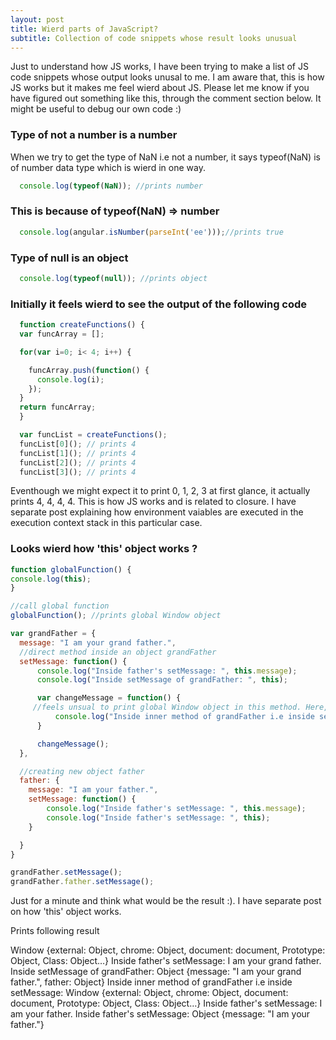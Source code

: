 ```yaml
---
layout: post
title: Wierd parts of JavaScript?
subtitle: Collection of code snippets whose result looks unusual
---
```


Just to understand how JS works, I have been trying to make a list of JS code snippets whose output looks unusal to me. 
I am aware that, this is how JS works but it makes me feel wierd about JS. Please let me know if you have figured out something like this, through the comment section below. It might be useful to debug our own code :)

### Type of not a number is a number
When we try to get the type of NaN i.e not a number, it says typeof(NaN) is of number data type which is wierd in one way.

```javascript
  console.log(typeof(NaN)); //prints number
```

### This is because of typeof(NaN) => number

```javascript
  console.log(angular.isNumber(parseInt('ee')));//prints true
```

### Type of null is an object

```javascript
  console.log(typeof(null)); //prints object
```

### Initially it feels wierd to see the output of the following code

```javascript
  function createFunctions() {
  var funcArray = [];

  for(var i=0; i< 4; i++) {

    funcArray.push(function() {
      console.log(i);
    });
  }
  return funcArray;
  }

  var funcList = createFunctions();
  funcList[0](); // prints 4
  funcList[1](); // prints 4
  funcList[2](); // prints 4
  funcList[3](); // prints 4
```
Eventhough we might expect it to print 0, 1, 2, 3 at first glance, it actually prints 4, 4, 4, 4. This is how JS works and is related to closure. I have separate post explaining how environment vaiables are executed in the execution context stack in this particular case.

### Looks wierd how 'this' object works ?

```javascript
function globalFunction() {
console.log(this);
}

//call global function
globalFunction(); //prints global Window object

var grandFather = {
  message: "I am your grand father.",
  //direct method inside an object grandFather 
  setMessage: function() {
      console.log("Inside father's setMessage: ", this.message);
      console.log("Inside setMessage of grandFather: ", this);

      var changeMessage = function() {
     //feels unsual to print global Window object in this method. Here, this object point to global Window object not      //grandFather object
          console.log("Inside inner method of grandFather i.e inside setMessage: ", this);
      }

      changeMessage();
  },

  //creating new object father
  father: {
    message: "I am your father.",
    setMessage: function() {
        console.log("Inside father's setMessage: ", this.message);
        console.log("Inside father's setMessage: ", this);
    }

  }
}

grandFather.setMessage();
grandFather.father.setMessage();
```
Just for a minute and think what would be the result :). I have separate post on how 'this' object works.

Prints following result

Window {external: Object, chrome: Object, document: document, Prototype: Object, Class: Object…}
Inside father's setMessage:  I am your grand father.
Inside setMessage of grandFather:  Object {message: "I am your grand father.", father: Object}
Inside inner method of grandFather i.e inside setMessage:  Window {external: Object, chrome: Object, document: document, Prototype: Object, Class: Object…}
Inside father's setMessage:  I am your father.
Inside father's setMessage:  Object {message: "I am your father."}
